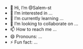 - 👋 Hi, I’m @Salem-st
- 👀 I’m interested in ...
- 🌱 I’m currently learning ...
- 💞️ I’m looking to collaborate on ...
- 📫 How to reach me ...
- 😄 Pronouns: ...
- ⚡ Fun fact: ...

<!---
Salem-st/Salem-st is a ✨ special ✨ repository because its `README.md` (this file) appears on your GitHub profile.
You can click the Preview link to take a look at your changes.
--->
